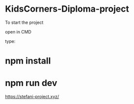 # KidsCorners-Diploma-project

To start the project 

open in CMD

type: 
# npm install
# npm run dev

https://stefani-project.xyz/
